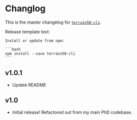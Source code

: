 # Changlog
This is the master changelog for [`terrain50-cli`](https://npmjs.org/packages/terrain50-cli).

Release template text:

	Install or update from npm:

	```bash
	npm install --save terrain50-cli
	```


## v1.0.1
 - Update README


## v1.0
 - Initial release! Refactored out from my main PhD codebase.

